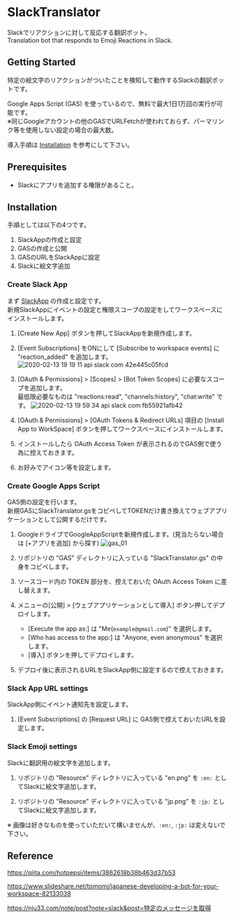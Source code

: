 # SlackTranslator

Slackでリアクションに対して反応する翻訳ボット。  
Translation bot that responds to Emoji Reactions in Slack.


## Getting Started

特定の絵文字のリアクションがついたことを検知して動作するSlackの翻訳ボットです。

Google Apps Script (GAS) を使っているので、無料で最大1日1万回の実行が可能です。  
※同じGoogleアカウントの他のGASでURLFetchが使われておらず、パーマリンク等を使用しない設定の場合の最大数。

導入手順は [Installation](https://github.com/HoshikawaHikari/SlackTranslator_GAS#Installation) を参考にして下さい。


## Prerequisites

- Slackにアプリを追加する権限があること。

## Installation

手順としては以下の4つです。
1. SlackAppの作成と設定
2. GASの作成と公開
3. GASのURLをSlackAppに設定
4. Slackに絵文字追加

### Create Slack App

まず [SlackApp](https://api.slack.com/apps) の作成と設定です。  
新規SlackAppにイベントの設定と権限スコープの設定をしてワークスペースにインストールします。

1. [Create New App] ボタンを押してSlackAppを新規作成します。

2. [Event Subscriptions] をONにして [Subscribe to workspace events] に "reaction_added" を追加します。
![2020-02-13 19 19 11 api slack com 42e445c05fcd](https://user-images.githubusercontent.com/16908935/74427767-0fc9c400-4e9b-11ea-80f8-5746507227ad.jpg)

3. [OAuth & Permissions] > [Scopes] > [Bot Token Scopes] に必要なスコープを追加します。  
   最低限必要なものは "reactions:read", "channels:history", "chat:write" です。
![2020-02-13 19 59 34 api slack com fb55921afb42](https://user-images.githubusercontent.com/16908935/74427925-61724e80-4e9b-11ea-82bc-ca32721007cf.jpg)

4. [OAuth & Permissions] > [OAuth Tokens & Redirect URLs] 項目の [Install App to WorkSpace] ボタンを押してワークスペースにインストールします。

5. インストールしたら OAuth Access Token が表示されるのでGAS側で使う為に控えておきます。

6. お好みでアイコン等を設定します。


### Create Google Apps Script

GAS側の設定を行います。  
新規GASにSlackTranslator.gsをコピペしてTOKENだけ書き換えてウェブアプリケーションとして公開するだけです。

1. GoogleドライブでGoogleAppScriptを新規作成します。(見当たらない場合は [+アプリを追加] から探す)
![gas_01](https://user-images.githubusercontent.com/16908935/74428033-97afce00-4e9b-11ea-844b-493a806d2bf7.jpg)

2. リポジトリの "GAS" ディレクトリに入っている "SlackTranslator.gs" の中身をコピペします。

3. ソースコード内の TOKEN 部分を、控えておいた OAuth Access Token に差し替えます。

4. メニューの[公開] > [ウェブアプリケーションとして導入] ボタン押してデプロイします。
   - [Execute the app as:] は "Me(`example@gmail.com`)" を選択します。
   - [Who has access to the app:] は "Anyone, even anonymous" を選択します。
   - [導入] ボタンを押してデプロイします。

8. デプロイ後に表示されるURLをSlackApp側に設定するので控えておきます。


### Slack App URL settings

SlackApp側にイベント通知先を設定します。

1. [Event Subscriptions] の [Request URL] に GAS側で控えておいたURLを設定します。


### Slack Emoji settings

Slackに翻訳用の絵文字を追加します。

1. リポジトリの "Resource" ディレクトリに入っている "en.png" を `:en:` としてSlackに絵文字追加します。

2. リポジトリの "Resource" ディレクトリに入っている "jp.png" を `:jp:` としてSlackに絵文字追加します。

※ 画像は好きなものを使っていただいて構いませんが、`:en:`, `:jp:` は変えないで下さい。


## Reference

https://qiita.com/hotpepsi/items/3862618b38b463d37b53

https://www.slideshare.net/tomomi/japanese-developing-a-bot-for-your-workspace-82133038

https://nju33.com/note/post?note=slack&post=特定のメッセージを取得

